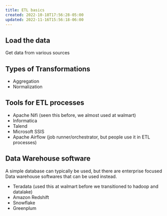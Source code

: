 ```yaml
---
title: ETL basics
created: 2022-10-18T17:56:28-05:00
updated: 2022-11-16T15:56:18-06:00
---
```


## Load the data
Get data from various sources

## Types of Transformations
* Aggregation
* Normalization

## Tools for ETL processes
- Apache Nifi (seen this before, we almost used at walmart)
- Informatica
- Talend
- Microsoft SSIS
- Apache Airflow (job runner/orchestrator, but people use it in ETL processes)

## Data Warehouse software
A simple database can typically be used, but there are enterprise focused Data warehouse softwares that can be used instead.

- Teradata (used this at walmart before we transitioned to hadoop and datalake)
- Amazon Redshift
- Snowflake
- Greenplum